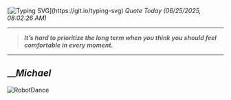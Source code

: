[![Typing SVG](https://readme-typing-svg.herokuapp.com?font=Press+Start+2P&color=C2F784&size=35&width=900&height=100&lines=Hello+World%2C+I'm+Hung+!)](https://git.io/typing-svg) 
_Quote Today (06/25/2025, 08:02:26 AM)_
___
>**_It’s hard to prioritize the long term when you think you should feel comfortable in every moment._**
___

## __**_Michael_**

![RobotDance](src/assets/images/robot-dancing-dribble.gif?style=center)
